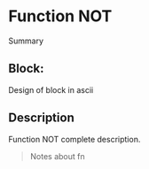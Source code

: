 # Function NOT
Summary

## Block:
Design of block in ascii

## Description
Function NOT complete description.
>Notes about fn
